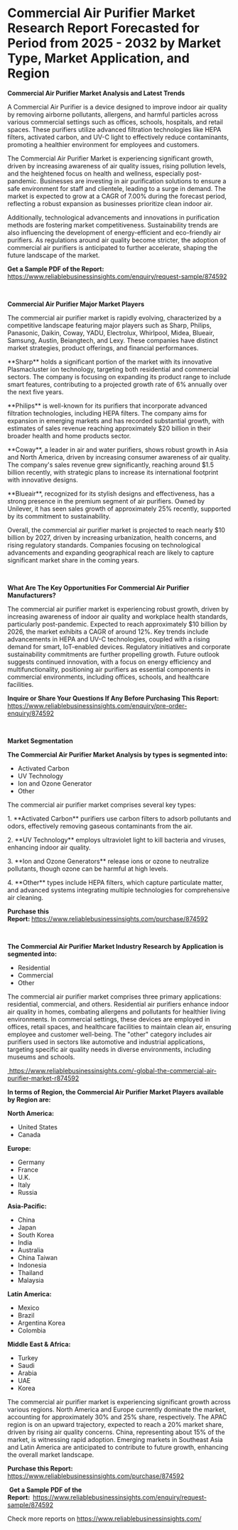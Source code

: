 <p><h1>Commercial Air Purifier Market Research Report Forecasted for Period from 2025 -  2032 by Market Type, Market Application, and Region</h1></p><p><strong>Commercial Air Purifier Market Analysis and Latest Trends</strong></p>
<p><p>A Commercial Air Purifier is a device designed to improve indoor air quality by removing airborne pollutants, allergens, and harmful particles across various commercial settings such as offices, schools, hospitals, and retail spaces. These purifiers utilize advanced filtration technologies like HEPA filters, activated carbon, and UV-C light to effectively reduce contaminants, promoting a healthier environment for employees and customers.</p><p>The Commercial Air Purifier Market is experiencing significant growth, driven by increasing awareness of air quality issues, rising pollution levels, and the heightened focus on health and wellness, especially post-pandemic. Businesses are investing in air purification solutions to ensure a safe environment for staff and clientele, leading to a surge in demand. The market is expected to grow at a CAGR of 7.00% during the forecast period, reflecting a robust expansion as businesses prioritize clean indoor air. </p><p>Additionally, technological advancements and innovations in purification methods are fostering market competitiveness. Sustainability trends are also influencing the development of energy-efficient and eco-friendly air purifiers. As regulations around air quality become stricter, the adoption of commercial air purifiers is anticipated to further accelerate, shaping the future landscape of the market.</p></p>
<p><strong>Get a Sample PDF of the Report:&nbsp;</strong> <a href="https://www.reliablebusinessinsights.com/enquiry/request-sample/874592?utm_campaign=2716&utm_medium=2&utm_source=Github&utm_content=ia&utm_term=04042025&utm_id=commercial-air-purifier">https://www.reliablebusinessinsights.com/enquiry/request-sample/874592</a></p>
<p>&nbsp;</p>
<p><strong>Commercial Air Purifier Major Market Players</strong></p>
<p><p>The commercial air purifier market is rapidly evolving, characterized by a competitive landscape featuring major players such as Sharp, Philips, Panasonic, Daikin, Coway, YADU, Electrolux, Whirlpool, Midea, Blueair, Samsung, Austin, Beiangtech, and Lexy. These companies have distinct market strategies, product offerings, and financial performances.</p><p>**Sharp** holds a significant portion of the market with its innovative Plasmacluster ion technology, targeting both residential and commercial sectors. The company is focusing on expanding its product range to include smart features, contributing to a projected growth rate of 6% annually over the next five years.</p><p>**Philips** is well-known for its purifiers that incorporate advanced filtration technologies, including HEPA filters. The company aims for expansion in emerging markets and has recorded substantial growth, with estimates of sales revenue reaching approximately $20 billion in their broader health and home products sector.</p><p>**Coway**, a leader in air and water purifiers, shows robust growth in Asia and North America, driven by increasing consumer awareness of air quality. The company's sales revenue grew significantly, reaching around $1.5 billion recently, with strategic plans to increase its international footprint with innovative designs.</p><p>**Blueair**, recognized for its stylish designs and effectiveness, has a strong presence in the premium segment of air purifiers. Owned by Unilever, it has seen sales growth of approximately 25% recently, supported by its commitment to sustainability.</p><p>Overall, the commercial air purifier market is projected to reach nearly $10 billion by 2027, driven by increasing urbanization, health concerns, and rising regulatory standards. Companies focusing on technological advancements and expanding geographical reach are likely to capture significant market share in the coming years.</p></p>
<p>&nbsp;</p>
<p><strong>What Are The Key Opportunities For Commercial Air Purifier Manufacturers?</strong></p>
<p><p>The commercial air purifier market is experiencing robust growth, driven by increasing awareness of indoor air quality and workplace health standards, particularly post-pandemic. Expected to reach approximately $10 billion by 2026, the market exhibits a CAGR of around 12%. Key trends include advancements in HEPA and UV-C technologies, coupled with a rising demand for smart, IoT-enabled devices. Regulatory initiatives and corporate sustainability commitments are further propelling growth. Future outlook suggests continued innovation, with a focus on energy efficiency and multifunctionality, positioning air purifiers as essential components in commercial environments, including offices, schools, and healthcare facilities.</p></p>
<p><strong>Inquire or Share Your Questions If Any Before Purchasing This Report:</strong> <a href="https://www.reliablebusinessinsights.com/enquiry/pre-order-enquiry/874592?utm_campaign=2716&utm_medium=2&utm_source=Github&utm_content=ia&utm_term=04042025&utm_id=commercial-air-purifier">https://www.reliablebusinessinsights.com/enquiry/pre-order-enquiry/874592</a></p>
<p>&nbsp;</p>
<p><strong>Market Segmentation</strong></p>
<p><strong>The Commercial Air Purifier Market Analysis by types is segmented into:</strong></p>
<p><ul><li>Activated Carbon</li><li>UV Technology</li><li>Ion and Ozone Generator</li><li>Other</li></ul></p>
<p><p>The commercial air purifier market comprises several key types: </p><p>1. **Activated Carbon** purifiers use carbon filters to adsorb pollutants and odors, effectively removing gaseous contaminants from the air. </p><p>2. **UV Technology** employs ultraviolet light to kill bacteria and viruses, enhancing indoor air quality. </p><p>3. **Ion and Ozone Generators** release ions or ozone to neutralize pollutants, though ozone can be harmful at high levels. </p><p>4. **Other** types include HEPA filters, which capture particulate matter, and advanced systems integrating multiple technologies for comprehensive air cleaning.</p></p>
<p><strong>Purchase this Report:&nbsp;</strong><a href="https://www.reliablebusinessinsights.com/purchase/874592?utm_campaign=2716&utm_medium=2&utm_source=Github&utm_content=ia&utm_term=04042025&utm_id=commercial-air-purifier">https://www.reliablebusinessinsights.com/purchase/874592</a></p>
<p>&nbsp;</p>
<p><strong>The Commercial Air Purifier Market Industry Research by Application is segmented into:</strong></p>
<p><ul><li>Residential</li><li>Commercial</li><li>Other</li></ul></p>
<p><p>The commercial air purifier market comprises three primary applications: residential, commercial, and others. Residential air purifiers enhance indoor air quality in homes, combating allergens and pollutants for healthier living environments. In commercial settings, these devices are employed in offices, retail spaces, and healthcare facilities to maintain clean air, ensuring employee and customer well-being. The "other" category includes air purifiers used in sectors like automotive and industrial applications, targeting specific air quality needs in diverse environments, including museums and schools.</p></p>
<p><a href="https://www.reliablebusinessinsights.com/-global-the-commercial-air-purifier-market-r874592?utm_campaign=2716&utm_medium=2&utm_source=Github&utm_content=ia&utm_term=04042025&utm_id=commercial-air-purifier">&nbsp;https://www.reliablebusinessinsights.com/-global-the-commercial-air-purifier-market-r874592</a></p>
<p><strong>In terms of Region, the Commercial Air Purifier Market Players available by Region are:</strong></p>
<p>
    <p> <strong> North America: </strong>
        <ul>
            <li>United States</li>
            <li>Canada</li>
        </ul>
        </p> 
    <p> <strong> Europe: </strong>
        <ul>
            <li>Germany</li>
            <li>France</li>
            <li>U.K.</li>
            <li>Italy</li>
            <li>Russia</li>
        </ul>
        </p> 
    <p> <strong> Asia-Pacific: </strong>
        <ul>
            <li>China</li>
            <li>Japan</li>
            <li>South Korea</li>
            <li>India</li>
            <li>Australia</li>
            <li>China Taiwan</li>
            <li>Indonesia</li>
            <li>Thailand</li>
            <li>Malaysia</li>
        </ul>
        </p> 
    <p> <strong> Latin America: </strong>
        <ul>
            <li>Mexico</li>
            <li>Brazil</li>
            <li>Argentina Korea</li>
            <li>Colombia</li>
        </ul>
        </p> 
    <p> <strong> Middle East & Africa: </strong>
        <ul>
            <li>Turkey</li>
            <li>Saudi</li>
            <li>Arabia</li>
            <li>UAE</li>
            <li>Korea</li>
        </ul>
    </p>
    </p>
<p><p>The commercial air purifier market is experiencing significant growth across various regions. North America and Europe currently dominate the market, accounting for approximately 30% and 25% share, respectively. The APAC region is on an upward trajectory, expected to reach a 20% market share, driven by rising air quality concerns. China, representing about 15% of the market, is witnessing rapid adoption. Emerging markets in Southeast Asia and Latin America are anticipated to contribute to future growth, enhancing the overall market landscape.</p></p>
<p><strong>Purchase this Report: </strong><a href="https://www.reliablebusinessinsights.com/purchase/874592?utm_campaign=2716&utm_medium=2&utm_source=Github&utm_content=ia&utm_term=04042025&utm_id=commercial-air-purifier">https://www.reliablebusinessinsights.com/purchase/874592</a></p>
<p>&nbsp;<strong>Get a Sample PDF of the Report:&nbsp;&nbsp;</strong><a href="https://www.reliablebusinessinsights.com/enquiry/request-sample/874592?utm_campaign=2716&utm_medium=2&utm_source=Github&utm_content=ia&utm_term=04042025&utm_id=commercial-air-purifier">https://www.reliablebusinessinsights.com/enquiry/request-sample/874592</a></p>
<p><strong></strong></p>
<p>Check more reports on <a href="https://www.reliablebusinessinsights.com/?utm_campaign=2716&utm_medium=2&utm_source=Github&utm_content=ia&utm_term=04042025&utm_id=commercial-air-purifier">https://www.reliablebusinessinsights.com/</a></p>